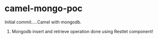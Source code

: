 # camel-mongo-poc

Initial commit.....Camel with mongodb.
1. Mongodb insert and retrieve operation done using Restlet component!
